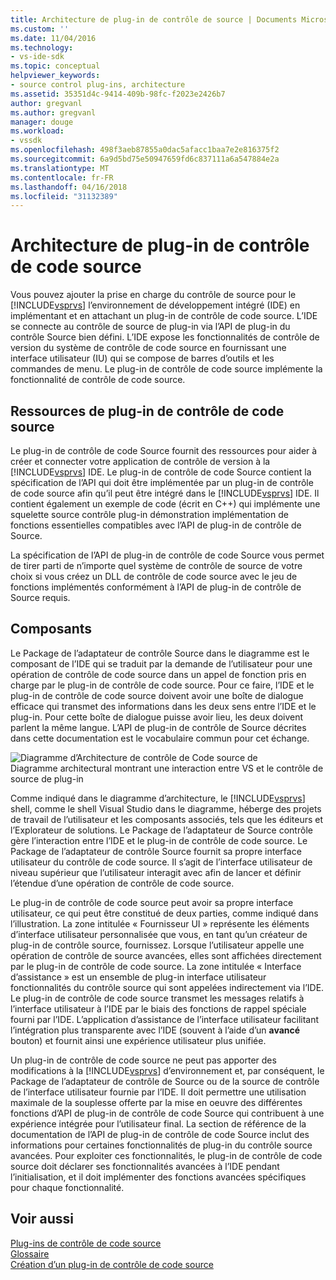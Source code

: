 ```yaml
---
title: Architecture de plug-in de contrôle de source | Documents Microsoft
ms.custom: ''
ms.date: 11/04/2016
ms.technology:
- vs-ide-sdk
ms.topic: conceptual
helpviewer_keywords:
- source control plug-ins, architecture
ms.assetid: 35351d4c-9414-409b-98fc-f2023e2426b7
author: gregvanl
ms.author: gregvanl
manager: douge
ms.workload:
- vssdk
ms.openlocfilehash: 498f3aeb87855a0dac5afacc1baa7e2e816375f2
ms.sourcegitcommit: 6a9d5bd75e50947659fd6c837111a6a547884e2a
ms.translationtype: MT
ms.contentlocale: fr-FR
ms.lasthandoff: 04/16/2018
ms.locfileid: "31132389"
---
```

# <a name="source-control-plug-in-architecture"></a>Architecture de plug-in de contrôle de code source
Vous pouvez ajouter la prise en charge du contrôle de source pour le [!INCLUDE[vsprvs](../../code-quality/includes/vsprvs_md.md)] l’environnement de développement intégré (IDE) en implémentant et en attachant un plug-in de contrôle de code source. L’IDE se connecte au contrôle de source de plug-in via l’API de plug-in du contrôle Source bien défini. L’IDE expose les fonctionnalités de contrôle de version du système de contrôle de code source en fournissant une interface utilisateur (IU) qui se compose de barres d’outils et les commandes de menu. Le plug-in de contrôle de code source implémente la fonctionnalité de contrôle de code source.  
  
## <a name="source-control-plug-in-resources"></a>Ressources de plug-in de contrôle de code source  
 Le plug-in de contrôle de code Source fournit des ressources pour aider à créer et connecter votre application de contrôle de version à la [!INCLUDE[vsprvs](../../code-quality/includes/vsprvs_md.md)] IDE. Le plug-in de contrôle de code Source contient la spécification de l’API qui doit être implémentée par un plug-in de contrôle de code source afin qu’il peut être intégré dans le [!INCLUDE[vsprvs](../../code-quality/includes/vsprvs_md.md)] IDE. Il contient également un exemple de code (écrit en C++) qui implémente une squelette source contrôle plug-in démonstration implémentation de fonctions essentielles compatibles avec l’API de plug-in de contrôle de Source.  
  
 La spécification de l’API de plug-in de contrôle de code Source vous permet de tirer parti de n’importe quel système de contrôle de source de votre choix si vous créez un DLL de contrôle de code source avec le jeu de fonctions implémentés conformément à l’API de plug-in de contrôle de Source requis.  
  
## <a name="components"></a>Composants  
 Le Package de l’adaptateur de contrôle Source dans le diagramme est le composant de l’IDE qui se traduit par la demande de l’utilisateur pour une opération de contrôle de code source dans un appel de fonction pris en charge par le plug-in de contrôle de code source. Pour ce faire, l’IDE et le plug-in de contrôle de code source doivent avoir une boîte de dialogue efficace qui transmet des informations dans les deux sens entre l’IDE et le plug-in. Pour cette boîte de dialogue puisse avoir lieu, les deux doivent parlent la même langue. L’API de plug-in de contrôle de Source décrites dans cette documentation est le vocabulaire commun pour cet échange.  
  
 ![Diagramme d’Architecture de contrôle de Code source de](../../extensibility/internals/media/vs_sccsdk_plug_in_arch.gif "vs_sccsdk_plug_in_arch")  
Diagramme architectural montrant une interaction entre VS et le contrôle de source de plug-in  
  
 Comme indiqué dans le diagramme d’architecture, le [!INCLUDE[vsprvs](../../code-quality/includes/vsprvs_md.md)] shell, comme le shell Visual Studio dans le diagramme, héberge des projets de travail de l’utilisateur et les composants associés, tels que les éditeurs et l’Explorateur de solutions. Le Package de l’adaptateur de Source contrôle gère l’interaction entre l’IDE et le plug-in de contrôle de code source. Le Package de l’adaptateur de contrôle Source fournit sa propre interface utilisateur du contrôle de code source. Il s’agit de l’interface utilisateur de niveau supérieur que l’utilisateur interagit avec afin de lancer et définir l’étendue d’une opération de contrôle de code source.  
  
 Le plug-in de contrôle de code source peut avoir sa propre interface utilisateur, ce qui peut être constitué de deux parties, comme indiqué dans l’illustration. La zone intitulée « Fournisseur UI » représente les éléments d’interface utilisateur personnalisée que vous, en tant qu’un créateur de plug-in de contrôle source, fournissez. Lorsque l’utilisateur appelle une opération de contrôle de source avancées, elles sont affichées directement par le plug-in de contrôle de code source. La zone intitulée « Interface d’assistance » est un ensemble de plug-in interface utilisateur fonctionnalités du contrôle source qui sont appelées indirectement via l’IDE. Le plug-in de contrôle de code source transmet les messages relatifs à l’interface utilisateur à l’IDE par le biais des fonctions de rappel spéciale fourni par l’IDE. L’application d’assistance de l’interface utilisateur facilitant l’intégration plus transparente avec l’IDE (souvent à l’aide d’un **avancé** bouton) et fournit ainsi une expérience utilisateur plus unifiée.  
  
 Un plug-in de contrôle de code source ne peut pas apporter des modifications à la [!INCLUDE[vsprvs](../../code-quality/includes/vsprvs_md.md)] d’environnement et, par conséquent, le Package de l’adaptateur de contrôle de Source ou de la source de contrôle de l’interface utilisateur fournie par l’IDE. Il doit permettre une utilisation maximale de la souplesse offerte par la mise en oeuvre des différentes fonctions d’API de plug-in de contrôle de code Source qui contribuent à une expérience intégrée pour l’utilisateur final. La section de référence de la documentation de l’API de plug-in de contrôle de code Source inclut des informations pour certaines fonctionnalités de plug-in du contrôle source avancées. Pour exploiter ces fonctionnalités, le plug-in de contrôle de code source doit déclarer ses fonctionnalités avancées à l’IDE pendant l’initialisation, et il doit implémenter des fonctions avancées spécifiques pour chaque fonctionnalité.  
  
## <a name="see-also"></a>Voir aussi  
 [Plug-ins de contrôle de code source](../../extensibility/source-control-plug-ins.md)   
 [Glossaire](../../extensibility/source-control-plug-in-glossary.md)   
 [Création d’un plug-in de contrôle de code source](../../extensibility/internals/creating-a-source-control-plug-in.md)